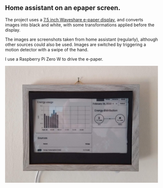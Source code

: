 ## Home assistant on an epaper screen. ##

The project uses a [7.5 inch Waveshare e-paper display](https://www.waveshare.com/wiki/7.5inch_e-Paper_HAT_(B)_Manual#Resources),
and converts images into black and white, with some transformations applied before the display.

The images are screenshots taken from home assistant (regularly), although other sources could also be used. Images are
switched by triggering a motion detector with a swipe of the hand.

I use a Raspberry Pi Zero W to drive the e-paper.

![How the "finished" product looks](doc/result.jpg)
